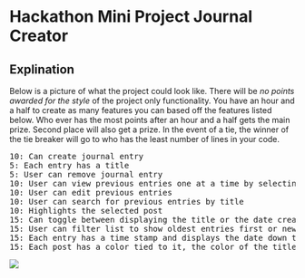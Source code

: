 # Hackathon Mini Project Journal Creator

## Explination
Below is a picture of what the project could look like. There will be *no points awarded for the style* of the project only functionality. You have an hour and a half to create as many features you can based off the features listed below. Who ever has the most points after an hour and a half gets the main prize. Second place will also get a prize. In the event of a tie, the winner of the tie breaker will go to who has the least number of lines in your code.

<pre>
10: Can create journal entry
5: Each entry has a title
5: User can remove journal entry
10: User can view previous entries one at a time by selecting from list of previous entries
10: User can edit previous entries
10: User can search for previous entries by title
10: Highlights the selected post
15: Can toggle between displaying the title or the date created in the previous posts section.
15: User can filter list to show oldest entries first or newest entries first
15: Each entry has a time stamp and displays the date down to the minute that the entry was made (on edit of post keep the same time stamp.)
15: Each post has a color tied to it, the color of the title of the individual post will reflect that color
</pre>

<img src="https://github.com/Rasbandit/Journal-Maker-outline/blob/master/journal.jpg">